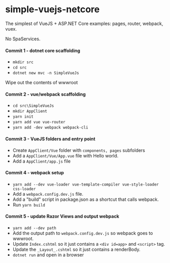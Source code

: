 # simple-vuejs-netcore
The simplest of VueJS + ASP.NET Core examples: pages, router, webpack, vuex.

No SpaServices.

#### Commit 1 - dotnet core scaffolding
- `mkdir src`
- `cd src`
- `dotnet new mvc -n SimpleVueJs`

Wipe out the contents of wwwroot

#### Commit 2 - vue/webpack scaffolding
- `cd src\SimpleVueJs`
- `mkdir AppClient`
- `yarn init`
- `yarn add vue vue-router`
- `yarn add -dev webpack webpack-cli`

#### Commit 3 - VueJS folders and entry point

- Create `AppClient/Vue` folder with `components, pages` subfolders
- Add a `AppClient/Vue/App.vue` file with Hello world.
- Add a `AppClient/app.js` file

#### Commit 4 - webpack setup

- `yarn add --dev vue-loader vue-template-compiler vue-style-loader css-loader`
- Add a `webpack.config.dev.js` file.
- Add a "build" script in package.json as a shortcut that calls webpack.
- Run `yarn build`

#### Commit 5 - update Razor Views and output webpack

- `yarn add --dev path`
- Add the output path to `webpack.config.dev.js` so webpack goes to wwwroot.
- Update `Index.cshtml` so it just contains a `<div id=app>` and `<script>` tag.
- Update the `_Layout_.cshtml` so it just contains a renderBody.
- `dotnet run` and open in a browser